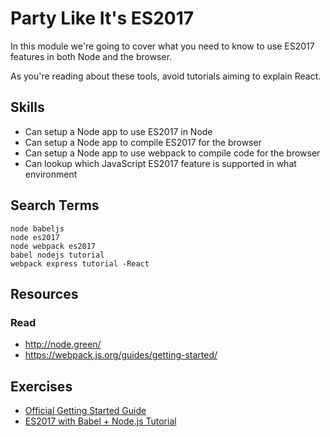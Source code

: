 # Party Like It's ES2017

In this module we're going to cover what you need to know to use ES2017 features
in both Node and the browser.

As you're reading about these tools, avoid tutorials aiming to explain React.

## Skills

- Can setup a Node app to use ES2017 in Node
- Can setup a Node app to compile ES2017 for the browser
- Can setup a Node app to use webpack to compile code for the browser
- Can lookup which JavaScript ES2017 feature is supported in what environment

## Search Terms

```
node babeljs
node es2017
node webpack es2017
babel nodejs tutorial
webpack express tutorial -React
```

## Resources

### Read

- http://node.green/
- https://webpack.js.org/guides/getting-started/


## Exercises

- [Official Getting Started Guide](https://webpack.js.org/guides/getting-started/)
- [ES2017 with Babel + Node.js Tutorial](https://www.youtube.com/watch?v=LtEP_-3a5CY)
